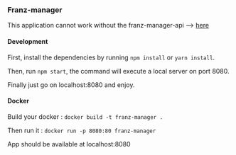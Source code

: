 ### Franz-manager

This application cannot work without the franz-manager-api --> [here](https://github.com/GreenCom-Networks/Franz-manager-api)

#### Development

First, install the dependencies by running `npm install` or `yarn install`.

Then, run `npm start`, the command will execute a local server on port 8080.

Finally just go on localhost:8080 and enjoy.

#### Docker

Build your docker : `docker build -t franz-manager .`

Then run it : `docker run -p 8080:80 franz-manager`

App should be available at localhost:8080
